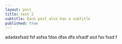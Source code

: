 ```yaml
---
layout: post
title: test 2
subtitle: Each post also has a subtitle
published: true
---
```


adadasfsad
fsf
asfsa
fdas
dfas
dfa
sfsadf
asd
fas
fsad
f

